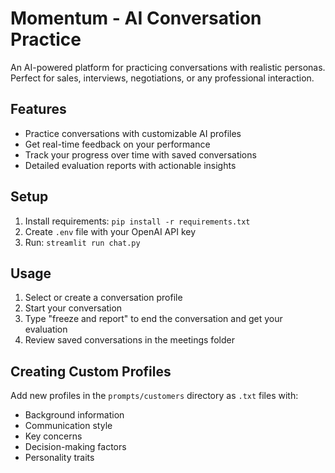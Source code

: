 # Momentum - AI Conversation Practice

An AI-powered platform for practicing conversations with realistic personas. Perfect for sales, interviews, negotiations, or any professional interaction.

## Features

- Practice conversations with customizable AI profiles
- Get real-time feedback on your performance
- Track your progress over time with saved conversations
- Detailed evaluation reports with actionable insights

## Setup

1. Install requirements: `pip install -r requirements.txt`
2. Create `.env` file with your OpenAI API key
3. Run: `streamlit run chat.py`

## Usage

1. Select or create a conversation profile
2. Start your conversation
3. Type "freeze and report" to end the conversation and get your evaluation
4. Review saved conversations in the meetings folder

## Creating Custom Profiles

Add new profiles in the `prompts/customers` directory as `.txt` files with:
- Background information
- Communication style
- Key concerns
- Decision-making factors
- Personality traits